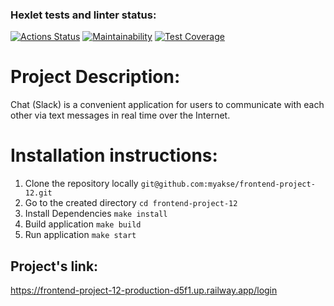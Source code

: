 ### Hexlet tests and linter status:
[![Actions Status](https://github.com/myakse/frontend-project-12/workflows/hexlet-check/badge.svg)](https://github.com/myakse/frontend-project-12/actions)
[![Maintainability](https://api.codeclimate.com/v1/badges/292d1c38e98871863f62/maintainability)](https://codeclimate.com/github/myakse/frontend-project-12/maintainability)
[![Test Coverage](https://api.codeclimate.com/v1/badges/292d1c38e98871863f62/test_coverage)](https://codeclimate.com/github/myakse/frontend-project-12/test_coverage)


# Project Description:

Chat (Slack) is a convenient application for users to communicate with each other via text messages in real time over the Internet.


# Installation instructions:
1. Clone the repository locally
`git@github.com:myakse/frontend-project-12.git`
2. Go to the created directory
`cd frontend-project-12`
3. Install Dependencies
`make install`
4. Build application
`make build`
5. Run application
`make start`

## Project's link:
https://frontend-project-12-production-d5f1.up.railway.app/login
